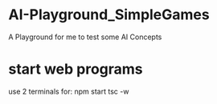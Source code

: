 # AI-Playground_SimpleGames
A Playground for me to test some AI Concepts

# start web programs
use 2 terminals for:
npm start
tsc -w